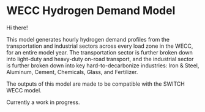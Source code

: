 # WECC Hydrogen Demand Model

Hi there!

This model generates hourly hydrogen demand profiles from the transportation and industrial sectors across every load zone in the WECC, for an entire model year. The transportation sector is further broken down into light-duty and heavy-duty on-road transport, and the industrial sector is further broken down into key hard-to-decarbonize industries: Iron & Steel, Aluminum, Cement, Chemicals, Glass, and Fertilizer. 

The outputs of this model are made to be compatible with the SWITCH WECC model.

Currently a work in progress.
